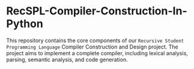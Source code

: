# RecSPL-Compiler-Construction-In-Python
This repository contains the core components of our `Recursive Student Programming Language` Compiler Construction and Design project. The project aims to implement a complete compiler, including lexical analysis, parsing, semantic analysis, and code generation.
